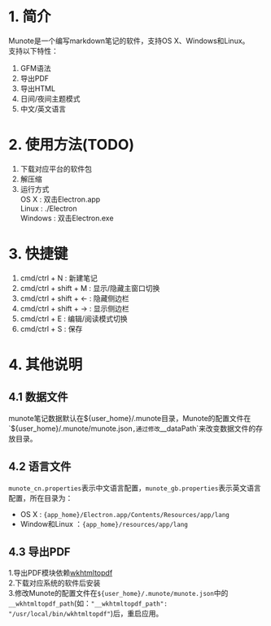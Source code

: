 # 1. 简介
Munote是一个编写markdown笔记的软件，支持OS X、Windows和Linux。  
支持以下特性：

1. GFM语法  
2. 导出PDF  
3. 导出HTML  
4. 日间/夜间主题模式
5. 中文/英文语言
    
# 2. 使用方法(TODO)
1. 下载对应平台的软件包  
2. 解压缩
3. 运行方式  
OS X    : 双击Electron.app    
Linux   : ./Electron    
Windows : 双击Electron.exe    

# 3. 快捷键
1. cmd/ctrl + N : 新建笔记  
2. cmd/ctrl + shift + M : 显示/隐藏主窗口切换  
3. cmd/ctrl + shift + ← : 隐藏侧边栏  
4. cmd/ctrl + shift + → : 显示侧边栏  
5. cmd/ctrl + E : 编辑/阅读模式切换  
6. cmd/ctrl + S : 保存  

# 4. 其他说明
## 4.1 数据文件
munote笔记数据默认在${user_home}/.munote目录，Munote的配置文件在`${user_home}/.munote/munote.json`,通过修改`__dataPath`来改变数据文件的存放目录。

## 4.2 语言文件
`munote_cn.properties`表示中文语言配置，`munote_gb.properties`表示英文语言配置，所在目录为：  

+ OS X : `{app_home}/Electron.app/Contents/Resources/app/lang`  
+ Window和Linux ：`{app_home}/resources/app/lang`

## 4.3 导出PDF
1.导出PDF模块依赖[wkhtmltopdf](https://wkhtmltopdf.org/downloads.html)  
2.下载对应系统的软件后安装  
3.修改Munote的配置文件在`${user_home}/.munote/munote.json`中的`__wkhtmltopdf_path`(如：`"__wkhtmltopdf_path": "/usr/local/bin/wkhtmltopdf"`)后，重启应用。
